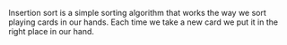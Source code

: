 Insertion sort is a simple sorting algorithm that works the way we sort playing cards in our hands. Each time we take a new card we put it in the right place in our hand.



